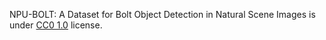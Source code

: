 NPU-BOLT: A Dataset for Bolt Object Detection in Natural Scene Images is under [CC0 1.0](https://creativecommons.org/publicdomain/zero/1.0/) license.